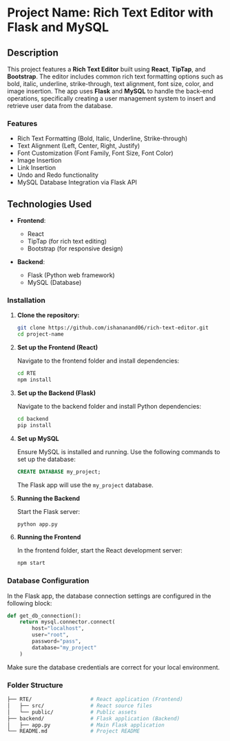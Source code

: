 # Project Name: **Rich Text Editor with Flask and MySQL**

## Description

This project features a **Rich Text Editor** built using **React**, **TipTap**, and **Bootstrap**. The editor includes common rich text formatting options such as bold, italic, underline, strike-through, text alignment, font size, color, and image insertion. The app uses **Flask** and **MySQL** to handle the back-end operations, specifically creating a user management system to insert and retrieve user data from the database.

### Features

- Rich Text Formatting (Bold, Italic, Underline, Strike-through)
- Text Alignment (Left, Center, Right, Justify)
- Font Customization (Font Family, Font Size, Font Color)
- Image Insertion
- Link Insertion
- Undo and Redo functionality
- MySQL Database Integration via Flask API

## Technologies Used

- **Frontend**: 
  - React
  - TipTap (for rich text editing)
  - Bootstrap (for responsive design)
  
- **Backend**:
  - Flask (Python web framework)
  - MySQL (Database)

### Installation

1. **Clone the repository:**

   ```bash
   git clone https://github.com/ishananand06/rich-text-editor.git
   cd project-name
   ```

2. **Set up the Frontend (React)**

   Navigate to the frontend folder and install dependencies:

   ```bash
   cd RTE
   npm install
   ```

3. **Set up the Backend (Flask)**

   Navigate to the backend folder and install Python dependencies:

   ```bash
   cd backend
   pip install 
   ```

4. **Set up MySQL**

   Ensure MySQL is installed and running. Use the following commands to set up the database:

   ```sql
   CREATE DATABASE my_project;
   ```

   The Flask app will use the `my_project` database.

5. **Running the Backend**

   Start the Flask server:

   ```bash
   python app.py
   ```

6. **Running the Frontend**

   In the frontend folder, start the React development server:

   ```bash
   npm start
   ```

### Database Configuration

In the Flask app, the database connection settings are configured in the following block:

```python
def get_db_connection():
    return mysql.connector.connect(
        host="localhost",
        user="root",
        password="pass",
        database="my_project"
    )
```

Make sure the database credentials are correct for your local environment.

### Folder Structure

```bash
├── RTE/                   # React application (Frontend)
│   ├── src/               # React source files
│   └── public/            # Public assets
├── backend/               # Flask application (Backend)
│   ├── app.py             # Main Flask application
└── README.md              # Project README
```
